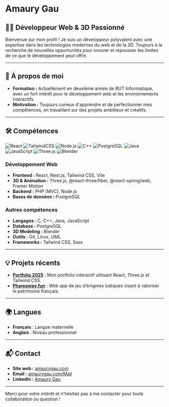 # Amaury Gau

## 🧑‍💻 Développeur Web & 3D Passionné

Bienvenue sur mon profil ! Je suis un développeur polyvalent avec une expertise dans les technologies modernes du web et de la 3D. Toujours à la recherche de nouvelles opportunités pour innover et repousser les limites de ce que le développement peut offrir.

---

## 🎯 À propos de moi

- **Formation :** Actuellement en deuxième année de BUT Informatique, avec un fort intérêt pour le développement web et les environnements interactifs.  
- **Motivation :** Toujours curieux d'apprendre et de perfectionner mes compétences, en travaillant sur des projets ambitieux et créatifs.

---

## 🛠️ Compétences
![React](https://img.shields.io/badge/React-20232A?style=for-the-badge&logo=react&logoColor=61DAFB)
![TailwindCSS](https://img.shields.io/badge/Tailwind_CSS-38B2AC?style=for-the-badge&logo=tailwind-css&logoColor=white)
![Node.js](https://img.shields.io/badge/Node.js-43853D?style=for-the-badge&logo=node.js&logoColor=white)
![C++](https://img.shields.io/badge/C++-00599C?style=for-the-badge&logo=c%2B%2B&logoColor=white)
![PostgreSQL](https://img.shields.io/badge/PostgreSQL-336791?style=for-the-badge&logo=postgresql&logoColor=white)
![Java](https://img.shields.io/badge/Java-007396?style=for-the-badge&logo=java&logoColor=white)
![JavaScript](https://img.shields.io/badge/JavaScript-F7DF1E?style=for-the-badge&logo=javascript&logoColor=black)
![Three.js](https://img.shields.io/badge/Three.js-000000?style=for-the-badge&logo=three.js&logoColor=white)
![Blender](https://img.shields.io/badge/Blender-F5792A?style=for-the-badge&logo=blender&logoColor=white)

### Développement Web
- **Frontend :** React, Next.js, Tailwind CSS, Vite  
- **3D & Animation :** Three.js, @react-three/fiber, @react-spring/web, Framer Motion  
- **Backend :** PHP (MVC), Node.js  
- **Bases de données :** PostgreSQL  

### Autres compétences
- **Langages :** C, C++, Java, JavaScript
- **Database :** PostgreSQL
- **3D Modeling :** Blender  
- **Outils :** Git, Linux, UML
- **Frameworks :** Tailwind CSS, Sass  

---

## 💡 Projets récents
- **[Portfolio 2025](https://amaurygau.com)** : Mon portfolio interactif utilisant React, Three.js et Tailwind CSS.  
- **[Phareaway.fun](https://phareaway.fun)** : Web app de jeu d’énigmes ludiques visant à valoriser le patrimoine français.

---

## 🌍 Langues
- **Français** : Langue maternelle  
- **Anglais** : Niveau professionnel  

---

## 📬 Contact

- **Site web :** [amaurygau.com](https://amaurygau.com)  
- **Email :** [amaurygau.com/Mail](https://amaurygau.com/Mail)  
- **LinkedIn :** [Amaury Gau](https://www.linkedin.com/in/amaury-gau-3a5863257/)

---

Merci pour votre intérêt et n'hésitez pas à me contacter pour toute collaboration ou question !
